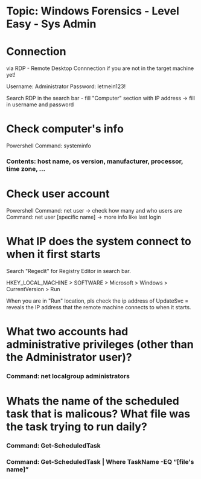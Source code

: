 # Topic: Windows Forensics - Level Easy - Sys Admin 

# Connection
via RDP - Remote Desktop Connnection if you are not in the target machine yet!

Username: Administrator
Password: letmein123!

Search RDP in the search bar - fill "Computer" section with IP address -> fill in username and password

# Check computer's info
Powershell
Command: systeminfo
### Contents: host name, os version, manufacturer, processor, time zone, ...

# Check user account
Powershell
Command: net user -> check how many and who users are
Command: net user [specific name] -> more info like last login

# What IP does the system connect to when it first starts
Search "Regedit" for Registry Editor in search bar.

HKEY_LOCAL_MACHINE > SOFTWARE > Microsoft > Windows > CurrentVersion > Run

When you are in "Run" location, pls check the ip address of UpdateSvc = reveals the IP address that the remote machine connects to when it starts.

# What two accounts had administrative privileges (other than the Administrator user)?
### Command: net localgroup administrators

# Whats the name of the scheduled task that is malicous? What file was the task trying to run daily?
### Command:  Get-ScheduledTask
### Command:  Get-ScheduledTask | Where TaskName -EQ “[file's name]”

 






